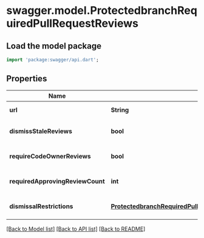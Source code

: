 # swagger.model.ProtectedbranchRequiredPullRequestReviews

## Load the model package
```dart
import 'package:swagger/api.dart';
```

## Properties
Name | Type | Description | Notes
------------ | ------------- | ------------- | -------------
**url** | **String** |  | [default to null]
**dismissStaleReviews** | **bool** |  | [optional] [default to null]
**requireCodeOwnerReviews** | **bool** |  | [optional] [default to null]
**requiredApprovingReviewCount** | **int** |  | [optional] [default to null]
**dismissalRestrictions** | [**ProtectedbranchRequiredPullRequestReviewsDismissalRestrictions**](ProtectedbranchRequiredPullRequestReviewsDismissalRestrictions.md) |  | [optional] [default to null]

[[Back to Model list]](../README.md#documentation-for-models) [[Back to API list]](../README.md#documentation-for-api-endpoints) [[Back to README]](../README.md)


